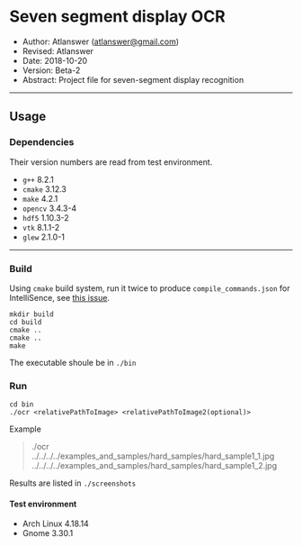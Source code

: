 # Seven segment display OCR

* Author: Atlanswer (atlanswer@gmail.com)
* Revised: Atlanswer
* Date: 2018-10-20
* Version: Beta-2
* Abstract: Project file for seven-segment display recognition

---

## Usage

### Dependencies

Their version numbers are read from test environment.

* `g++` 8.2.1
* `cmake` 3.12.3
* `make` 4.2.1
* `opencv` 3.4.3-4
* `hdf5` 1.10.3-2
* `vtk` 8.1.1-2
* `glew` 2.1.0-1

---

### Build

Using `cmake` build system, run it twice to produce `compile_commands.json` for IntelliSence, see [this issue](https://gitlab.kitware.com/cmake/cmake/issues/16588).

```shell
mkdir build
cd build
cmake ..
cmake ..
make
```

The executable shoule be in `./bin`

### Run

```shell
cd bin
./ocr <relativePathToImage> <relativePathToImage2(optional)>
```

Example
> ./ocr ../../../../examples_and_samples/hard_samples/hard_sample1_1.jpg ../../../../examples_and_samples/hard_samples/hard_sample1_2.jpg

Results are listed in `./screenshots`

#### Test environment

* Arch Linux 4.18.14
* Gnome 3.30.1